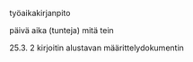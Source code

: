 työaikakirjanpito

päivä	aika (tunteja)	mitä tein

25.3.	2		kirjoitin alustavan määrittelydokumentin

